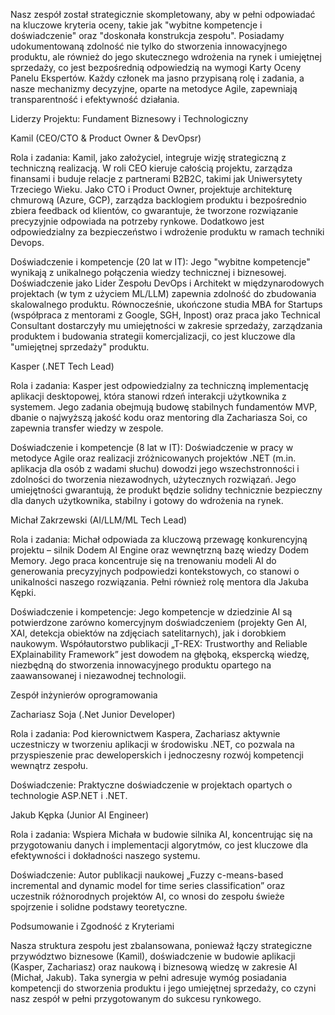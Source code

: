 Nasz zespół został strategicznie skompletowany, aby w pełni odpowiadać na kluczowe kryteria oceny, takie jak "wybitne kompetencje i doświadczenie" oraz "doskonała konstrukcja zespołu". Posiadamy udokumentowaną zdolność nie tylko do stworzenia innowacyjnego produktu, ale również do jego skutecznego wdrożenia na rynek i umiejętnej sprzedaży, co jest bezpośrednią odpowiedzią na wymogi Karty Oceny Panelu Ekspertów. Każdy członek ma jasno przypisaną rolę i zadania, a nasze mechanizmy decyzyjne, oparte na metodyce Agile, zapewniają transparentność i efektywność działania.

Liderzy Projektu: Fundament Biznesowy i Technologiczny

Kamil (CEO/CTO & Product Owner & DevOpsr) 

Rola i zadania: Kamil, jako założyciel, integruje wizję strategiczną z techniczną realizacją. W roli CEO kieruje całością projektu, zarządza finansami i buduje relacje z partnerami B2B2C, takimi jak Uniwersytety Trzeciego Wieku. Jako CTO i Product Owner, projektuje architekturę chmurową (Azure, GCP), zarządza backlogiem produktu i bezpośrednio zbiera feedback od klientów, co gwarantuje, że tworzone rozwiązanie precyzyjnie odpowiada na potrzeby rynkowe. Dodatkowo jest odpowiedzialny za bezpieczeństwo i wdrożenie produktu w ramach techniki Devops.

Doświadczenie i kompetencje (20 lat w IT): Jego "wybitne kompetencje" wynikają z unikalnego połączenia wiedzy technicznej i biznesowej. Doświadczenie jako Lider Zespołu DevOps i Architekt w międzynarodowych projektach (w tym z użyciem ML/LLM) zapewnia zdolność do zbudowania skalowalnego produktu. Równocześnie, ukończone studia MBA for Startups (współpraca z mentorami z Google, SGH, Inpost) oraz praca jako Technical Consultant dostarczyły mu umiejętności w zakresie sprzedaży, zarządzania produktem i budowania strategii komercjalizacji, co jest kluczowe dla "umiejętnej sprzedaży" produktu.

Kasper (.NET Tech Lead) 

Rola i zadania: Kasper jest odpowiedzialny za techniczną implementację aplikacji desktopowej, która stanowi rdzeń interakcji użytkownika z systemem. Jego zadania obejmują budowę stabilnych fundamentów MVP, dbanie o najwyższą jakość kodu oraz mentoring dla Zachariasza Soi, co zapewnia transfer wiedzy w zespole. 

Doświadczenie i kompetencje (8 lat w IT): Doświadczenie w pracy w metodyce Agile oraz realizacji zróżnicowanych projektów .NET (m.in. aplikacja dla osób z wadami słuchu) dowodzi jego wszechstronności i zdolności do tworzenia niezawodnych, użytecznych rozwiązań. Jego umiejętności gwarantują, że produkt będzie solidny technicznie bezpieczny dla danych użytkownika, stabilny i gotowy do wdrożenia na rynek.

Michał Zakrzewski (AI/LLM/ML Tech Lead)

Rola i zadania: Michał odpowiada za kluczową przewagę konkurencyjną projektu – silnik Dodem AI Engine oraz wewnętrzną bazę wiedzy Dodem Memory. Jego praca koncentruje się na trenowaniu modeli AI do generowania precyzyjnych podpowiedzi kontekstowych, co stanowi o unikalności naszego rozwiązania. Pełni również rolę mentora dla Jakuba Kępki.

Doświadczenie i kompetencje: Jego kompetencje w dziedzinie AI są potwierdzone zarówno komercyjnym doświadczeniem (projekty Gen AI, XAI, detekcja obiektów na zdjęciach satelitarnych), jak i dorobkiem naukowym. Współautorstwo publikacji „T-REX: Trustworthy and Reliable EXplainability Framework” jest dowodem na głęboką, ekspercką wiedzę, niezbędną do stworzenia innowacyjnego produktu opartego na zaawansowanej i niezawodnej technologii.

Zespół inżynierów oprogramowania



Zachariasz Soja (.Net Junior Developer)

Rola i zadania: Pod kierownictwem Kaspera, Zachariasz aktywnie uczestniczy w tworzeniu aplikacji w środowisku .NET, co pozwala na przyspieszenie prac deweloperskich i jednoczesny rozwój kompetencji wewnątrz zespołu.

Doświadczenie: Praktyczne doświadczenie w projektach opartych o technologie ASP.NET i .NET.

Jakub Kępka (Junior AI Engineer)

Rola i zadania: Wspiera Michała w budowie silnika AI, koncentrując się na przygotowaniu danych i implementacji algorytmów, co jest kluczowe dla efektywności i dokładności naszego systemu.

Doświadczenie: Autor publikacji naukowej „Fuzzy c-means-based incremental and dynamic model for time series classification” oraz uczestnik różnorodnych projektów AI, co wnosi do zespołu świeże spojrzenie i solidne podstawy teoretyczne.

Podsumowanie i Zgodność z Kryteriami

Nasza struktura zespołu jest  zbalansowana, ponieważ łączy strategiczne przywództwo biznesowe (Kamil), doświadczenie w budowie aplikacji (Kasper, Zachariasz) oraz naukową i biznesową wiedzę w zakresie AI (Michał, Jakub). Taka synergia w pełni adresuje wymóg posiadania kompetencji do stworzenia produktu i jego umiejętnej sprzedaży, co czyni nasz zespół w pełni przygotowanym do sukcesu rynkowego.
